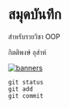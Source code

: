 


# สมุดบันทึก

สำหรับรายวิชา OOP

กิตติพงษ์ อุส่าห์

[![banners](https://github.com/axyratio/axyratio.github.io/assets/159877997/5e9cda05-f772-405b-9544-909b772fb8d4)](https://www.buymeacoffee.com/kittiphong92)

```
git status
git add
git commit
```



